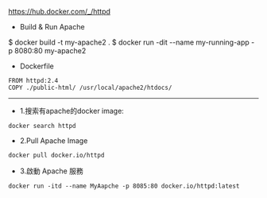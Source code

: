 
https://hub.docker.com/_/httpd


* Build & Run Apache

$ docker build -t my-apache2 .
$ docker run -dit --name my-running-app -p 8080:80 my-apache2

* Dockerfile
```
FROM httpd:2.4
COPY ./public-html/ /usr/local/apache2/htdocs/

```

<hr class="hr1"/>

* 1.搜索有apache的docker image:
```
docker search httpd
```

* 2.Pull Apache Image
```
docker pull docker.io/httpd

```
* 3.啟動 Apache 服務

```
docker run -itd --name MyAapche -p 8085:80 docker.io/httpd:latest

```
